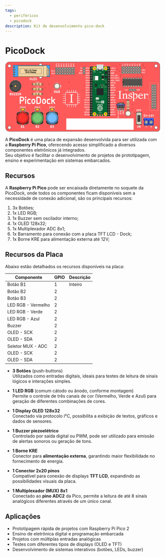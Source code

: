 ```yaml
---
tags:
  - periféricos
  - picodock
description: Kit de desenvolvimento pico-dock
---
```


# PicoDock

![](picodock-imgs/PicoDockALL.png)

A **PicoDock** é uma placa de expansão desenvolvida para ser utilizada com a **Raspberry Pi Pico**, oferecendo acesso simplificado a diversos componentes eletrônicos já integrados.  
Seu objetivo é facilitar o desenvolvimento de projetos de prototipagem, ensino e experimentação em sistemas embarcados.

## Recursos

A **Raspberry Pi Pico** pode ser encaixada diretamente no soquete da PicoDock, onde todos os componentes ficam disponíveis sem a necessidade de conexão adicional, são os principais recursos:

1. 3x Botões;
1. 1x LED RGB;
1. 1x Buzzer sem oscilador interno;
1. 1x OLED 128x32;
1. 1x Multiplexador ADC 8x1;
1. 1x Barramento para conexão com a placa TFT LCD - Dock;
1. 1x Borne KRE para alimentação externa até 12V;

## Recursos da Placa

Abaixo estão detalhados os recursos disponíveis na placa:

| Componente         | GPIO | Descrição |
|--------------------|------|-----------|
| Botão B1           | 1    | Inteiro   |
| Botão B2           | 2    |           |
| Botão B3           | 2    |           |
| LED RGB - Vermelho | 2    |           |
| LED RGB - Verde    | 2    |           |
| LED RGB - Azul     | 2    |           |
| Buzzer             | 2    |           |
| OLED - SCK         | 2    |           |
| OLED - SDA         | 2    |           |
| Seletor MUX - ADC  | 2    |           |
| OLED - SCK         | 2    |           |
| OLED - SDA         | 2    |           |

- **3 Botões** (push-buttons)  
  Utilizados como entradas digitais, ideais para testes de leitura de sinais lógicos e interações simples.  

- **1 LED RGB** (comum cátodo ou ânodo, conforme montagem)  
  Permite o controle de três canais de cor (Vermelho, Verde e Azul) para geração de diferentes combinações de cores.  

- **1 Display OLED 128x32**  
  Conectado via protocolo I²C, possibilita a exibição de textos, gráficos e dados de sensores.  

- **1 Buzzer piezoelétrico**  
  Controlado por saída digital ou PWM, pode ser utilizado para emissão de alertas sonoros ou geração de tons.  

- **1 Borne KRE**  
  Conector para **alimentação externa**, garantindo maior flexibilidade no fornecimento de energia.  

- **1 Conector 2x20 pinos**  
  Compatível para conexão de displays **TFT LCD**, expandindo as possibilidades visuais da placa.  

- **1 Multiplexador (MUX) 8x1**  
  Conectado ao **pino ADC2** da Pico, permite a leitura de até 8 sinais analógicos diferentes através de um único canal.  

## Aplicações

- Prototipagem rápida de projetos com Raspberry Pi Pico 2  
- Ensino de eletrônica digital e programação embarcada  
- Projetos com múltiplas entradas analógicas  
- Testes com diferentes tipos de displays (OLED e TFT)  
- Desenvolvimento de sistemas interativos (botões, LEDs, buzzer)  
